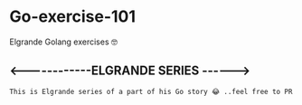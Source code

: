 # Go-exercise-101
Elgrande Golang exercises 🤓

## <------------ELGRANDE SERIES ------>

```
This is Elgrande series of a part of his Go story 😂 ..feel free to PR
```
